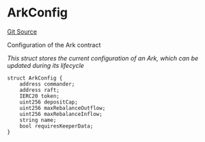 # ArkConfig
[Git Source](https://github.com/OasisDEX/summer-earn-protocol/blob/0276900cbe9b1188d82d1b9bcbb8c174e79a15a1/src/types/ArkTypes.sol)

Configuration of the Ark contract

*This struct stores the current configuration of an Ark, which can be updated during its lifecycle*


```solidity
struct ArkConfig {
    address commander;
    address raft;
    IERC20 token;
    uint256 depositCap;
    uint256 maxRebalanceOutflow;
    uint256 maxRebalanceInflow;
    string name;
    bool requiresKeeperData;
}
```

